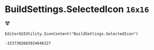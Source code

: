 # BuildSettings.SelectedIcon `16x16`
<img src="/img/BuildSettings.SelectedIcon.png" width=16 height=16>

``` CSharp
EditorGUIUtility.IconContent("BuildSettings.SelectedIcon")
```
```
-3237302683924646227
```
